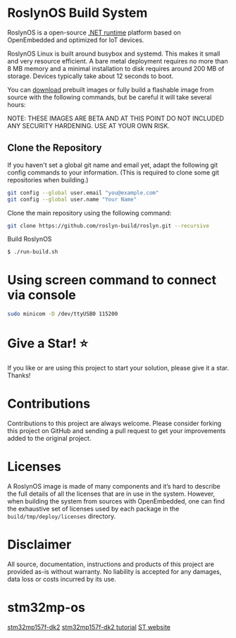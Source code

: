 # RoslynOS Build System

RoslynOS is a open-source [.NET runtime](https://dotnet.microsoft.com/) platform based on OpenEmbedded and optimized for IoT devices. 

RoslynOS Linux is built around busybox and systemd. This makes it small and very resource efficient. A bare metal deployment requires no more than 8 MB memory and a minimal installation to disk requires around 200 MB of storage. Devices typically take about 12 seconds to boot.

You can [download](https://github.com/roslynos/stm32-oss/releases) prebuilt images or fully build a flashable image from source with the following commands, but be careful it will take several hours:

NOTE: THESE IMAGES ARE BETA AND AT THIS POINT DO NOT INCLUDED ANY SECURITY HARDENING. USE AT YOUR OWN RISK.

## Clone the Repository

If you haven't set a global git name and email yet, adapt the following git config commands to your information. (This is required to clone some git repositories when building.)

```bash
git config --global user.email "you@example.com"
git config --global user.name "Your Name"
```

Clone the main repository using the following command:

```bash
git clone https://github.com/roslyn-build/roslyn.git --recursive
```

Build RoslynOS
```bash
$ ./run-build.sh
```

# Using screen command to connect via console
```bash
sudo minicom -D /dev/ttyUSB0 115200
```

# Give a Star! :star:

If you like or are using this project to start your solution, please give it a star. Thanks!

# Contributions

Contributions to this project are always welcome. Please consider forking this project on GitHub and sending a pull request to get your improvements added to the original project.

# Licenses

A RoslynOS image is made of many components and it’s hard to describe the full details of all the licenses that are in use in the system. However, when building the system from sources with OpenEmbedded, one can find the exhaustive set of licenses used by each package in the `build/tmp/deploy/licenses` directory.

# Disclaimer

All source, documentation, instructions and products of this project are provided as-is without warranty. No liability is accepted for any damages, data loss or costs incurred by its use.


# stm32mp-os

[stm32mp157f-dk2](https://www.st.com/en/evaluation-tools/stm32mp157f-dk2.html)
[stm32mp157f-dk2 tutorial](https://github.com/darkquesh/stm32mp1)
[ST website](https://wiki.st.com/stm32mpu/wiki/Category:STM32MP15x)

